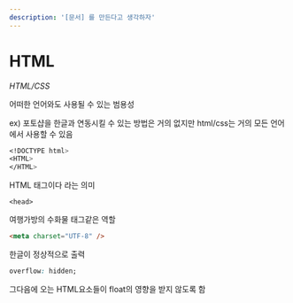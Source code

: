 ```yaml
---
description: '[문서] 를 만든다고 생각하자'
---
```


# HTML

_HTML/CSS_&#x20;

어떠한 언어와도 사용될 수 있는 범용성

ex) 포토샵을 한글과 연동시킬 수 있는 방법은 거의 없지만 html/css는 거의 모든 언어에서 사용할 수 있음



```css
<!DOCTYPE html> 
<HTML>
</HTML> 
```

&#x20;HTML 태그이다 라는 의미



`<head>`&#x20;

여행가방의  수화물 태그같은 역할



```html
<meta charset="UTF-8" />
```

한글이 정상적으로 출력



```css
overflow: hidden;
```

그다음에 오는 HTML요소들이 float의 영향을 받지 않도록 함

